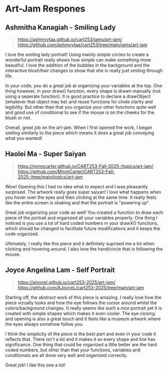 # Art-Jam Respones

## Ashmitha Kanagiah - Smiling Lady
>https://ashmyytaa.github.io/cart253/jams/art-jam/
https://github.com/ashmyytaa/cart253/tree/main/jams/art-jam

I love the smiling lady portrait! Using mainly simple circles to create a wonderful portrait really shows how simple can make something more beautiful. I love the addition of the bubbles in the background and the interactive blush/hair changes to show that she is really just smiling through life. 

In your code, you do a great job at organizing your variables at the top. One thing however, in your draw() function, every shape is drawn manually (not using a seperate function). It is good practice to declare a drawObject (whatever that object may be) and reuse functions for clode clarity and legibility. But other than that you organize your other functions quite well and good use of conditional to see if the mouse is on the cheeks for the blush or not.

Overall, great job on the art-jam. When I first opened the work, I began smiling similarly to the piece which means it does a great job conveying what you wanted!

## Haolei Ma - Super Saiyan
>https://mmmcarter.github.io/CART253-Fall-2025-/topics/art-jam/
https://github.com/MmmCarter/CART253-Fall-2025-/tree/main/topics/art-jam

Wow! Opening this I had no idea what to expect and I was pleasantly surprised. The artwork really goes super saiyan! I love what happens when you hover over the eyes and then clicking at the same time. It really feels like the entire screen is shaking and that the portrait is "powering up".

Great job organizing your code as well! You created a function to draw each piece of the portrait and organized all your variables properly. One thing I noticed is you use a lot of hard coded numbers in your drawX() functions, which should be changed to facilitate future modifications and it keeps the code organized.

Ultimately, I really like this piece and it definitely suprised me a lot when clicking and hovering around. I also love the hand/circle that is following the mouse. 

## Joyce Angelina Lam - Self Portrait
>https://ajoycel.github.io/cart253-2025/art-jam/
https://github.com/AJoyceL/cart253-2025/tree/main/art-jam

Starting off, the abstract work of this piece is amazing. I really love how the piece vizually looks and how the eye follows the cursor around whilst the colors/background changes. It really seems like such a nice portrait yet it is created with simple shapes which makes it even cooler. The eye closing and opening is also a great touch and it feels like a museum artwork where the eyes always somehow follow you

I think the simplicity of the piece is the best part and even in your code it reflects that. There isn't a lot and it makes it so every shape and line has significance. One thing that could be organized a little better are the hard coded numbers, but other than that your functions, variables and conditionals are all done very well and organized correctly.

Great job! I like this one a lot!

